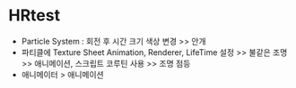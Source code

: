 # HRtest
 
- Particle System : 회전 후 시간 크기 색상 변경 >> 안개
- 파티클에 Texture Sheet Animation, Renderer, LifeTime 설정 >> 불같은 조명 >> 애니메이션, 스크립트 코루틴 사용 >> 조명 점등
- 애니메이터 > 애니메이션 
